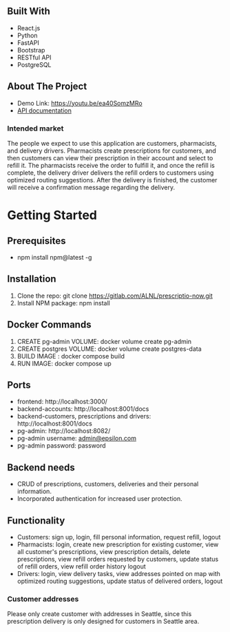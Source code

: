 ## Built With
* React.js
* Python
* FastAPI
* Bootstrap
* RESTful API
* PostgreSQL

## About The Project
* Demo Link: https://youtu.be/ea40SomzMRo
* [API documentation](docs/apis.md)

### Intended market
The people we expect to use this application are customers, pharmacists, and delivery drivers. Pharmacists create prescriptions for customers, and then customers can view their prescription in their account and select to refill it. The pharmacists receive the order to fulfill it, and once the refill is complete, the delivery driver delivers the refill orders to customers using optimized routing suggestions. After the delivery is finished, the customer will receive a confirmation message regarding the delivery.

# Getting Started
## Prerequisites
* npm install npm@latest -g

## Installation
1. Clone the repo: git clone https://gitlab.com/ALNL/prescriptio-now.git
2. Install NPM package: npm install

## Docker Commands
1) CREATE pg-admin VOLUME: docker volume create pg-admin
2) CREATE postgres VOLUME: docker volume create postgres-data
3) BUILD IMAGE : docker compose build
4) RUN IMAGE: docker compose up

## Ports
* frontend: http://localhost:3000/
* backend-accounts: http://localhost:8001/docs
* backend-customers, prescriptions and drivers: http://localhost:8001/docs
* pg-admin: http://localhost:8082/
* pg-admin username: admin@epsilon.com
* pg-admin password: password

## Backend needs
* CRUD of prescriptions, customers, deliveries and their personal information.
* Incorporated authentication for increased user protection.

## Functionality

* Customers:
      sign up,
      login,
      fill personal information,
      request refill,
      logout
* Pharmacists:
      login,
      create new prescription for existing customer,
      view all customer's prescriptions,
      view prescription details,
      delete prescriptions,
      view refill orders requested by customers,
      update status of refill orders,
      view refill order history
      logout
* Drivers:
      login,
      view delivery tasks,
      view addresses pointed on map with optimized routing suggestions,
      update status of delivered orders,
      logout

### Customer addresses ###
Please only create customer with addresses in Seattle, since this prescription delivery is only designed for customers in Seattle area.
